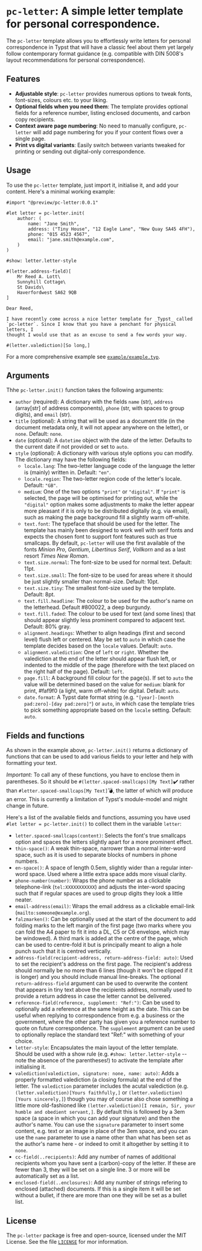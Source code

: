 `pc-letter`: A simple letter template for personal correspondence.
==================================================================

The `pc-letter` template allows you to effortlessly write letters for personal
correspondence in Typst that will have a classic feel about them yet largely
follow contemporary format guidance (e.g. compatible with DIN 5008's layout
recommendations for personal correspondence).

Features
--------

- **Adjustable style**: `pc-letter` provides numerous options to tweak fonts,
  font-sizes, colours etc. to your liking.
- **Optional fields when you need them**: The template provides optional fields
  for a reference number, listing enclosed documents, and carbon copy
  recipients.
- **Context aware page numbering**: No need to manually configure, `pc-letter`
  will add page numbering for you if your content flows over a single page.
- **Print vs digital variants**: Easily switch between variants tweaked for
  printing or sending out digital-only correspondence.

Usage
-----

To use the `pc-letter` template, just import it, initialise it, and add your
content. Here's a minimal working example:

```typst
#import "@preview/pc-letter:0.0.1"

#let letter = pc-letter.init(
    author: (
        name: "Jane Smith",
        address: ("Tiny House", "12 Eagle Lane", "New Quay SA45 4FH"),
        phone: "015 4523 4567",
        email: "jane.smith@example.com",
    )
)

#show: letter.letter-style

#(letter.address-field)[
    Mr Reed A. Lott\
    Sunnyhill Cottage\
    St Davids\
    Haverfordwest SA62 9QB
]

Dear Reed,

I have recently come across a nice letter template for _Typst_ called
`pc-letter`. Since I know that you have a penchant for physical letters, I
thought I would use that as an excuse to send a few words your way.

#(letter.valediction)[So long,]
```

For a more comprehensive example see
[`example/example.typ`]("./example/example.typ").

Arguments
---------

Thhe `pc-letter.init()` function takes the following arguments:

- `author` (required): A dictionary with the fields `name` (str), `address`
  (array[str] of address components), `phone` (str, with spaces to group
  digits), and `email` (str).
- `title` (optional): A string that will be used as a document title (in the
  document metadata only, it will not appear anywhere on the letter), or `none`.
  Default: `none`.
- `date` (optional): A `datetime` object with the date of the letter. Defaults
  to the current date if not provided or set to `auto`.
- `style` (optional): A dictionary with various style options you can modify.
  The dictionary may have the following fields:
  - `locale.lang`: The two-letter language code of the language the letter is
    (mainly) written in. Default: `"en"`.
  - `locale.region`: The two-letter region code of the letter's locale.
    Default: `"GB"`.
  - `medium`: One of the two options `"print"` or `"digital"`. If `"print"` is
    selected, the page will be optimised for printing out, while the `"digital"`
    option makes some adjustments to make the letter appear more pleasant if it
    is only to be distributed digitally (e.g. via email), such as making the
    page background fill a slightly warm off-white.
  - `text.font`: The typeface that should be used for the letter. The template
    has mainly been designed to work well with serif fonts and expects the
    chosen font to support font features such as true smallcaps. By default,
    `pc-letter` will use the first available of the fonts
    *Minion Pro*, *Gentium*, *Libertinus Serif*, *Vollkorn* and as a last resort
    *Times New Roman*.
  - `text.size.normal`: The font-size to be used for normal text. Default: 11pt.
  - `text.size.small`: The font-size to be used for areas where it should be
    just slightly smaller than normal-size. Default: 10pt.
  - `text.size.tiny`: The smallest font-size used by the template. Default: 8pt.
  - `text.fill.headline`: The colour to be used for the author's name on the
    letterhead. Default #800022, a deep burgundy.
  - `text.fill.faded`: The colour to be used for text (and some lines) that
    should appear slightly less prominent compared to adjacent text. Default:
    80% gray.
  - `alignment.headings`: Whether to align headings (first and second level)
    flush left or centered. May be set to `auto` in which case the template
    decides based on the `locale` values. Default: `auto`.
  - `alignment.valediction`: One of `left` or `right`. Whether the valediction
    at the end of the letter should appear flush left, or indented to the
    middle of the page (therefore with the text placed on the right half of
    the page). Default: `left`.
  - `page.fill`: A background fill colour for the page(s). If set to `auto`
    the value will be determined based on the value for `medium`: blank for
    print, #faf9f0 (a light, warm off-white) for digital. Default: `auto`.
  - `date.format`: A Typst date format string (e.g.
    `"[year]-[month pad:zero]-[day pad:zero]"`) or `auto`, in which case the
    template tries to pick something appropriate based on the `locale` setting.
    Default: `auto`.

Fields and functions
--------------------

As shown in the example above, `pc-letter.init()` returns a dictionary of
functions that can be used to add various fields to your letter and help with
formatting your text.

*Important:* To call any of these functions, you have to enclose them in
parentheses. So it should be
`#(letter.spaced-smallcaps)[My Text]`:heavy_check_mark: rather than
`#letter.spaced-smallcaps[My Text]`:bomb:, the latter of which will produce an
error. This is currently a limitation of Typst's module-model and might change
in future.

Here's a list of the available fields and functions, assuming you have used
`#let letter = pc-letter.init()` to collect them in the variable `letter`:

- `letter.spaced-smallcaps(content)`: Selects the font's true smallcaps option
  and spaces the letters slightly apart for a more prominent effect.
- `thin-space()`: A weak thin-space, narrower than a normal inter-word space,
  such as it is used to separate blocks of numbers in phone numbers.
- `en-space()`: A space of length 0.5em, slightly wider than a regular
  inter-word space. Used where a little extra space adds more visual clarity.
- `phone-number(number)`: Wraps the phone number as a clickable telephone-link
  (`tel:XXXXXXXXXXX`) and adjusts the inter-word spacing such that if regular
  spaces are used to group digits they look a little neater.
- `email-address(email)`: Wraps the email address as a clickable email-link
  (`mailto:someone@example.org`).
- `falzmarken()`: Can be optionally used at the start of the document to add
  folding marks to the left margin of the first page (two marks where you can
  fold the A4 paper to fit it into a DL, C5 or C6 envelope, which may be
  windowed). A third mark is added at the centre of the page, which can be used
  to centre-fold it but is principally meant to align a hole punch such that it
  is centred vertically.
- `address-field(recipient-address, return-address-field: auto)`: Used to set
  the recipient's address on the first page. The recipient's address should
  normally be no more than 6 lines (though it won't be clipped if it is longer)
  and you should include manual line-breaks. The optional `return-address-field`
  argument can be used to overwrite the content that appears in tiny text above
  the recipients address, normally used to provide a return address in case the
  letter cannot be delivered.
- `reference-field(reference, supplement: "Ref:")`: Can be used to optionally
  add a reference at the same height as the date. This can be useful when
  replying to correspondence from e.g. a business or the government, where the
  other party has given you a reference number to quote on future
  correspondence. The `supplement` argument can be used to optionally replace
  the standard text "Ref:" with something of your choice.
- `letter-style`: Encapsulates the main layout of the letter template. Should
  be used with a show rule (e.g. `#show: letter.letter-style` -- note the
  absence of the parentheses!) to activate the template after initialising it.
- `valediction(valediction, signature: none, name: auto)`: Adds a properly
  formatted valediction (a closing formula) at the end of the letter. The
  `valediction` parameter includes the acutal valediction (e.g.
  `(letter.valediction)[Yours faithfully,]` or
  `(letter.valediction)[Yours sincerely,]`) though you may of course also chose
  something a little more old-fashioned like
  `(letter.valediction)[I remain, Sir, your humble and obedient servant,]`. By
  default this is followed by a 3em space (a space in which you can add your
  signature) and then the author's name. You can use the `signature` parameter
  to insert some content, e.g. text or an image in place of the 3em space, and
  you can use the `name` parameter to use a name other than what has been set
  as the author's name here - or indeed to omit it altogether by setting it to
  `none`.
- `cc-field(..recipients)`: Add any number of names of additional recipients
  whom you have sent a (carbon)-copy of the letter. If these are fewer than 3,
  they will be set on a single line. 3 or more will be automatically set as a
  list.
- `enclosed-field(..enclosures)`: Add any number of strings refering to enclosed
  (attached) documents. If this is a single item it will be set without a
  bullet, if there are more than one they will be set as a bullet list.

License
-------

The `pc-letter` package is free and open-source, licensed under the MIT License.
See the file [`LICENSE`]("./LICENSE") for mor information.
